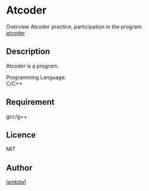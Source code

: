 Atcoder
====

Overview
Atcoder practice, participation in the program.  
[atcoder](https://atcoder.jp/users/lambda00)  

## Description
Atcoder is a program.  
  
Programming Language:  
C/C++

## Requirement
gcc/g++


## Licence
MIT

## Author
[lambda1](https://github.com/lambda1)
